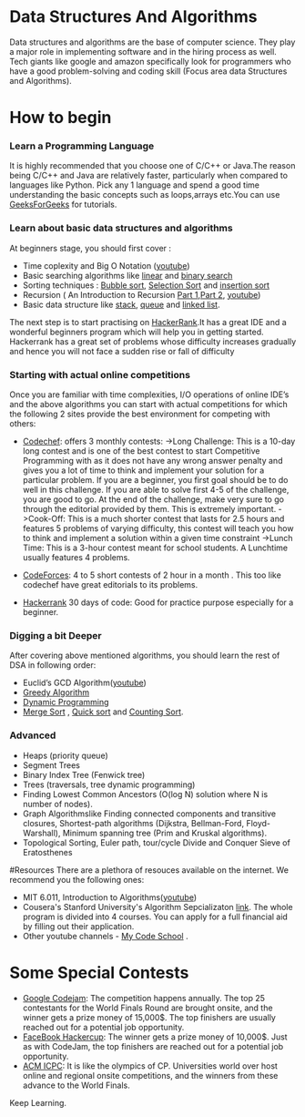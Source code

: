 # Data Structures And Algorithms

Data structures and algorithms are the base of computer science. They play a  major role in implementing software and in the hiring process as well. Tech giants like google and amazon specifically look for programmers who have a good problem-solving and coding skill (Focus area data Structures and Algorithms). 

# How to begin 

 ### Learn a Programming Language ###
 It is highly recommended that you choose one of C/C++ or Java.The reason being  C/C++ and Java are relatively faster, particularly when compared to languages like Python. Pick any 1 language and spend a good time understanding the basic concepts such as loops,arrays etc.You can use [GeeksForGeeks](https://www.geeksforgeeks.org/) for tutorials.
 
 ### Learn about basic data structures and algorithms
 
 At beginners stage, you should first cover :
* Time coplexity and Big O Notation ([youtube](https://www.youtube.com/watch?v=V42FBiohc6c&list=PL2_aWCzGMAwI9HK8YPVBjElbLbI3ufctn))
* Basic searching algorithms like [linear](https://www.geeksforgeeks.org/linear-search/) and [binary search](https://www.geeksforgeeks.org/binary-search/)
* Sorting techniques : [Bubble sort](https://www.geeksforgeeks.org/bubble-sort/), [Selection Sort](https://www.geeksforgeeks.org/selection-sort/) and [insertion sort](https://www.geeksforgeeks.org/insertion-sort/)
* Recursion ( An Introduction to Recursion [Part 1](https://www.topcoder.com/community/competitive-programming/tutorials/an-introduction-to-recursion-part-1/),[Part 2](https://www.topcoder.com/community/competitive-programming/tutorials/an-introduction-to-recursion-part-2/), [youtube](https://www.youtube.com/watch?v=_OmRGjbyzno&list=PL2_aWCzGMAwLz3g66WrxFGSXvSsvyfzCO))
* Basic data structure like [stack](https://www.geeksforgeeks.org/stack-data-structure-introduction-program/), [queue](https://www.geeksforgeeks.org/queue-set-1introduction-and-array-implementation/) and [linked list](https://www.geeksforgeeks.org/linked-list-set-1-introduction/).

 
 The next step is to start practising on [HackerRank](https://www.hackerrank.com/).It has a great IDE and a wonderful beginners program which will help you in getting started. Hackerrank has a great set of problems whose difficulty increases gradually and hence you will not face a sudden rise or fall of difficulty

### Starting with actual online competitions

Once you are familiar with time complexities, I/O operations of online IDE’s and the above algorithms you can start with actual competitions for which the following 2 sites provide the best environment for competing with others:

* [Codechef](https://www.codechef.com): offers 3 monthly contests:
->Long Challenge: This is a 10-day long contest and is one of the best contest to start Competitive Programming with as it does not have any wrong answer penalty and gives you a lot of time to think and implement your solution for a particular problem. If you are a beginner, you first goal should be to do well in this challenge. If you are able to solve first 4-5 of the challenge, you are good to go. At the end of the challenge, make very sure to go through the editorial provided by them. This is extremely important.
->Cook-Off: This is a much shorter contest that lasts for 2.5 hours and features 5 problems of varying difficulty, this contest will teach you how to think and implement a solution within a given time constraint
->Lunch Time: This is a 3-hour contest meant for school students. A Lunchtime usually features 4 problems.

* [CodeForces](http://codeforces.com/): 4 to 5 short contests of 2 hour in a month . This too like codechef have great editorials to its problems.
* [Hackerrank](https://www.hackerrank.com/dashboard) 30 days of code: Good for practice purpose especially for a beginner.

### Digging a bit Deeper

After covering above mentioned algorithms, you should learn the rest of DSA in following order:
* Euclid’s GCD Algorithm([youtube](https://www.youtube.com/watch?v=7HCd074v8g8))
* [Greedy Algorithm](https://www.topcoder.com/community/competitive-programming/tutorials/greedy-is-good/)
* [Dynamic Programming](https://www.topcoder.com/community/competitive-programming/tutorials/dynamic-programming-from-novice-to-advanced/)
* [Merge Sort](https://www.youtube.com/watch?v=6LOwPhPDwVc) , [Quick sort](https://www.youtube.com/watch?v=COk73cpQbFQ) and [Counting Sort](https://www.geeksforgeeks.org/counting-sort/).

### Advanced
* Heaps (priority queue)
* Segment Trees
* Binary Index Tree (Fenwick tree)
* Trees (traversals, tree dynamic programming)
* Finding Lowest Common Ancestors (O(log N) solution where N is number of nodes).
* Graph Algorithmslike
 Finding connected components and transitive closures,
 Shortest-path algorithms (Dijkstra, Bellman-Ford, Floyd-Warshall),
 Minimum spanning tree (Prim and Kruskal algorithms).
* Topological Sorting, 
 Euler path, tour/cycle
 Divide and Conquer
 Sieve of Eratosthenes
 
 #Resources
 There are a plethora of resouces available on the internet. We recommend you the following ones:
 * MIT 6.011, Introduction to Algorithms([youtube](https://www.youtube.com/watch?v=HtSuA80QTyo&list=PLUl4u3cNGP61Oq3tWYp6V_F-5jb5L2iHb))
 * Cousera's Stanford University's Algorithm Sepcializaton [link](https://www.coursera.org/specializations/algorithms). The whole program is divided into 4 courses. You can apply for a full financial aid by filling out their application.
 * Other youtube channels - [My Code School](https://www.youtube.com/watch?v=92S4zgXN17o&list=PL2_aWCzGMAwI3W_JlcBbtYTwiQSsOTa6P) .

# Some Special Contests

*  [Google Codejam](https://codingcompetitions.withgoogle.com/codejam): The competition happens annually. The top 25 contestants for the World Finals Round are brought onsite, and the winner gets a prize money of 15,000$. The top finishers are usually reached out for a potential job opportunity.
*  [FaceBook Hackercup](https://www.facebook.com/hackercup/): The winner gets a prize money of 10,000$. Just as with CodeJam, the top finishers are reached out for a potential job opportunity. 
*  [ACM ICPC](https://icpc.baylor.edu/): It is like the olympics of CP. Universities world over host online and regional onsite competitions, and the winners from these advance to the World Finals.

Keep Learning.
